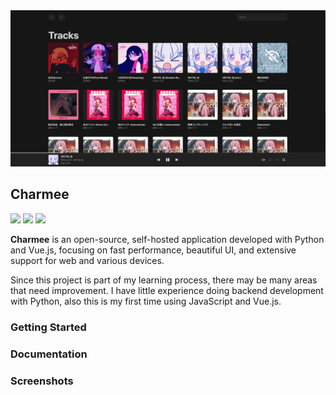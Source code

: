 <div align="center">
    <img src=".github/preview.png" width="850">
</div>

## Charmee
<img src="https://img.shields.io/badge/Python | 3.10+-3776AB?style=flat-square&logo=python&logoColor=white"> <img src="https://img.shields.io/badge/Vue.js-35495E?style=flat-square&logo=vue.js&logoColor=4FC08D"> <img src="https://img.shields.io/github/license/bunubbv/charmee?style=flat-square">

**Charmee** is an open-source, self-hosted application developed with Python and Vue.js, focusing on fast performance, beautiful UI, and extensive support for web and various devices.

Since this project is part of my learning process, there may be many areas that need improvement. I have little experience doing backend development with Python, also this is my first time using JavaScript and Vue.js.

### Getting Started

### Documentation

### Screenshots